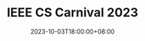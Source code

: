 ---
title: "IEEE CS Carnival 2023"
date: 2023-10-03T18:00:00+08:00
draft: true
tags: [Events]
type: portfolio
image: "images/posters/2023-2024/23_24 CScarnival.png"
#content_images: ["images/events/2022-2023/movie_night_img1.jpg"]
---